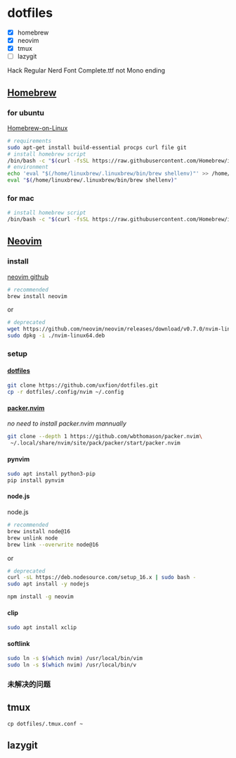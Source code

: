 # dotfiles

- [x] homebrew
- [x] neovim
- [x] tmux
- [ ] lazygit

Hack Regular Nerd Font Complete.ttf
not Mono ending

## [Homebrew](https://brew.sh)

### for ubuntu

[Homebrew-on-Linux](https://docs.brew.sh/Homebrew-on-Linux)

```bash
# requirements
sudo apt-get install build-essential procps curl file git
# install homebrew script
/bin/bash -c "$(curl -fsSL https://raw.githubusercontent.com/Homebrew/install/HEAD/install.sh)"
# environment
echo 'eval "$(/home/linuxbrew/.linuxbrew/bin/brew shellenv)"' >> /home/lecter/.profile
eval "$(/home/linuxbrew/.linuxbrew/bin/brew shellenv)"
```

### for mac

```bash
# install homebrew script
/bin/bash -c "$(curl -fsSL https://raw.githubusercontent.com/Homebrew/install/HEAD/install.sh)"
```

## [Neovim](https://neovim.io)

### install

[neovim github](https://github.com/neovim/neovim)

```bash
# recommended
brew install neovim
```

or

```bash
# deprecated
wget https://github.com/neovim/neovim/releases/download/v0.7.0/nvim-linux64.deb
sudo dpkg -i ./nvim-linux64.deb
```

### setup

#### [dotfiles](https://github.com/uxfion/dotfiles)

```bash
git clone https://github.com/uxfion/dotfiles.git
cp -r dotfiles/.config/nvim ~/.config
```

#### [packer.nvim](https://github.com/wbthomason/packer.nvim)

*no need to install packer.nvim mannually*

```bash
git clone --depth 1 https://github.com/wbthomason/packer.nvim\
 ~/.local/share/nvim/site/pack/packer/start/packer.nvim
```

#### pynvim

```bash
sudo apt install python3-pip
pip install pynvim
```

#### node.js

node.js

```bash
# recommended
brew install node@16
brew unlink node
brew link --overwrite node@16
```

or

```bash
# deprecated
curl -sL https://deb.nodesource.com/setup_16.x | sudo bash -
sudo apt install -y nodejs
```

```bash
npm install -g neovim
```

#### clip

```bash
sudo apt install xclip
```

#### softlink

```bash
sudo ln -s $(which nvim) /usr/local/bin/vim
sudo ln -s $(which nvim) /usr/local/bin/v
```

### 未解决的问题


## tmux

```shell
cp dotfiles/.tmux.conf ~
```

## lazygit
